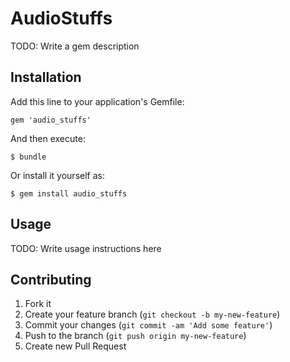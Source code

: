 # AudioStuffs

TODO: Write a gem description

## Installation

Add this line to your application's Gemfile:

    gem 'audio_stuffs'

And then execute:

    $ bundle

Or install it yourself as:

    $ gem install audio_stuffs

## Usage

TODO: Write usage instructions here

## Contributing

1. Fork it
2. Create your feature branch (`git checkout -b my-new-feature`)
3. Commit your changes (`git commit -am 'Add some feature'`)
4. Push to the branch (`git push origin my-new-feature`)
5. Create new Pull Request

